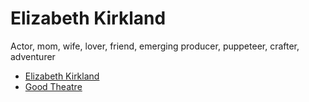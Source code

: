 Elizabeth Kirkland
================================================================================

Actor, mom, wife, lover, friend, emerging producer, puppeteer, crafter, adventurer

+ [Elizabeth Kirkland](_posts/2015-02-22-elizabeth-kirkland.md)
+ [Good Theatre](_posts/2015-02-21-good-theatre.md)
